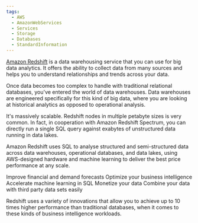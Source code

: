```yaml
---
tags:
  - AWS
  - AmazonWebServices
  - Services
  - Storage
  - Databases
  - StandardInformation
---
```

[Amazon Redshift](https://aws.amazon.com/redshift) is a data warehousing service that you can use for big data analytics. It offers the ability to collect data from many sources and helps you to understand relationships and trends across your data.

Once data becomes too complex to handle with traditional relational databases, you've entered the world of data warehouses. Data warehouses are engineered specifically for this kind of big data, where you are looking at historical analytics as opposed to operational analysis.

It's massively scalable. Redshift nodes in multiple petabyte sizes is very common. In fact, in cooperation with Amazon Redshift Spectrum, you can directly run a single SQL query against exabytes of unstructured data running in data lakes.

Amazon Redshift uses SQL to analyse structured and semi-structured data across data warehouses, operational databases, and data lakes, using AWS-designed hardware and machine learning to deliver the best price performance at any scale.


Improve financial and demand forecasts
Optimize your business intelligence
Accelerate machine learning in SQL
Monetize your data
Combine your data with third party data sets easily

Redshift uses a variety of innovations that allow you to achieve up to 10 times higher performance than traditional databases, when it comes to these kinds of business intelligence workloads.